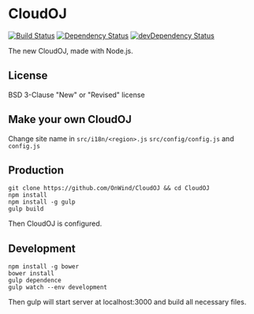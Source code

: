 # CloudOJ

[![Build Status](https://travis-ci.org/OnWind/CloudOJ.svg?branch=master)](https://travis-ci.org/OnWind/CloudOJ)
[![Dependency Status](https://david-dm.org/OnWind/CloudOJ.svg)](https://david-dm.org/OnWind/CloudOJ)
[![devDependency Status](https://david-dm.org/OnWind/CloudOJ/dev-status.svg)](https://david-dm.org/OnWind/CloudOJ#info=devDependencies)

The new CloudOJ, made with Node.js.

## License

BSD 3-Clause "New" or "Revised" license

## Make your own CloudOJ

Change site name in `src/i18n/<region>.js` `src/config/config.js`
and `config.js`

## Production

    git clone https://github.com/OnWind/CloudOJ && cd CloudOJ
    npm install
    npm install -g gulp
    gulp build

Then CloudOJ is configured.

## Development

    npm install -g bower
    bower install
    gulp dependence
    gulp watch --env development

Then gulp will start server at localhost:3000 and build all necessary files.
